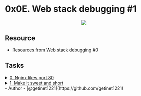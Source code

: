 # 0x0E. Web stack debugging #1 

<p align="center">
  <img src="https://s3.amazonaws.com/intranet-projects-files/holbertonschool-sysadmin_devops/271/B4eeypV.jpg" />
</p>

## Resource

- [Resources from Web stack debugging #0](https://github.com/iAmG-r00t/alx-system_engineering-devops/tree/main/0x0D-web_stack_debugging_0#resource)


## Tasks

<details>
<summary><a href="./0-nginx_likes_port_80">0. Nginx likes port 80</a></summary><br>
<a href='https://postimages.org/' target='_blank'><img src='https://i.postimg.cc/43fwt3rJ/image.png' border='0' alt='image'/></a>
</details>

<details>
<summary><a href="./1-debugging_made_short">1. Make it sweet and short</a></summary><br>
<a href='https://postimg.cc/dDNKGf46' target='_blank'><img src='https://i.postimg.cc/FsNsX5SM/image.png' border='0' alt='image'/></a>
</details>
- Author
	- [@getinet1221](https://github.com/getinet1221)
